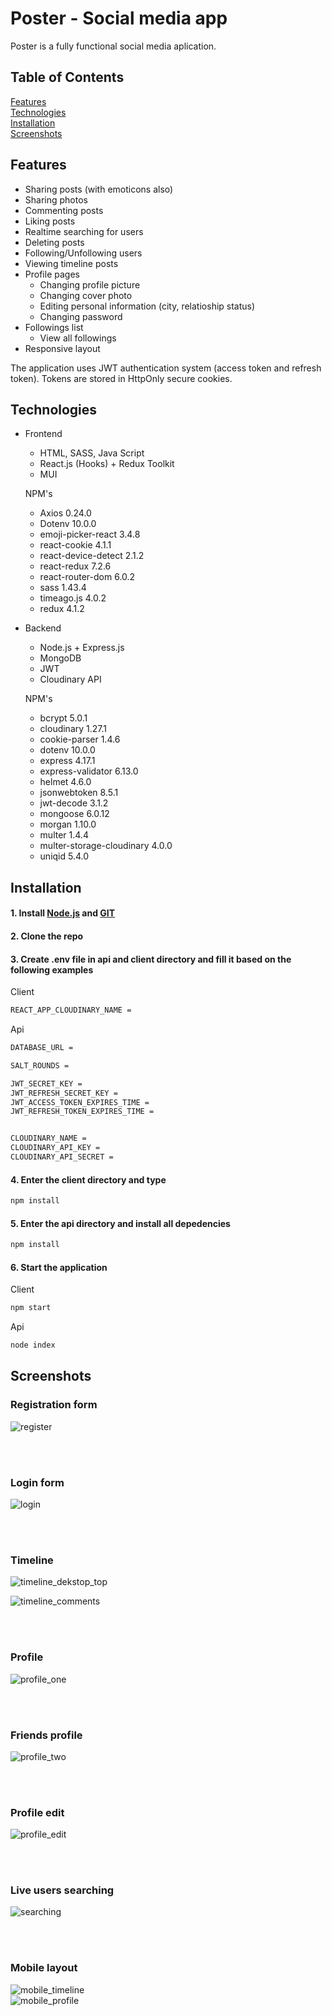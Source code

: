 # Poster - Social media app

Poster is a fully functional social media aplication.



## Table of Contents  
[Features](#Features)   
[Technologies](#Technologies)   
[Installation](#Installation)  
[Screenshots](#Screenshots)  


## Features 
 - Sharing posts (with emoticons also)
 - Sharing photos
 - Commenting posts
 - Liking posts
 - Realtime searching for users
 - Deleting posts
 - Following/Unfollowing users
 - Viewing timeline posts
 - Profile pages
   - Changing profile picture
   - Changing cover photo
   - Editing personal information (city, relatioship status)
   - Changing password
- Followings list
   - View all followings
- Responsive layout



The application uses JWT authentication system (access token and refresh token). Tokens are stored in HttpOnly secure cookies.   



## Technologies

- Frontend

   - HTML, SASS, Java Script 
   - React.js (Hooks) + Redux Toolkit
   - MUI
   
   
   
    NPM's
    - Axios 0.24.0
    - Dotenv 10.0.0
    - emoji-picker-react 3.4.8
    - react-cookie 4.1.1
    - react-device-detect 2.1.2
    - react-redux 7.2.6
    - react-router-dom 6.0.2
    - sass 1.43.4
    - timeago.js 4.0.2
    - redux 4.1.2
  
- Backend
   - Node.js + Express.js
   - MongoDB
   - JWT
   - Cloudinary API

    NPM's
    - bcrypt 5.0.1
    - cloudinary 1.27.1
    - cookie-parser 1.4.6
    - dotenv 10.0.0
    - express 4.17.1
    - express-validator 6.13.0
    - helmet 4.6.0
    - jsonwebtoken 8.5.1
    - jwt-decode 3.1.2
    - mongoose 6.0.12
    - morgan 1.10.0
    - multer 1.4.4
    - multer-storage-cloudinary 4.0.0
    - uniqid 5.4.0

 ## Installation
 
 #### 1. Install [Node.js](https://nodejs.org/en/) and [GIT](https://git-scm.com/) 
 #### 2. Clone the repo
 #### 3. Create **.env** file in api and client directory and fill it based on the following examples
 
 Client
  ```bash
REACT_APP_CLOUDINARY_NAME = 
```

Api 
  ```bash
DATABASE_URL = 

SALT_ROUNDS = 

JWT_SECRET_KEY = 
JWT_REFRESH_SECRET_KEY = 
JWT_ACCESS_TOKEN_EXPIRES_TIME = 
JWT_REFRESH_TOKEN_EXPIRES_TIME = 


CLOUDINARY_NAME = 
CLOUDINARY_API_KEY = 
CLOUDINARY_API_SECRET = 
```
 
 #### 4. Enter the client directory and type 
 ```bash
npm install
```
#### 5. Enter the api directory and install all depedencies
 ```bash
npm install
```
#### 6. Start the application

Client
 ```bash
npm start
```

Api
 ```bash
node index
```

## Screenshots

### Registration form
![register](https://i.postimg.cc/8PFLDHjD/register.png)

<br/>
<br/>

### Login form
![login](https://i.postimg.cc/7PtSpcPm/login.png)

<br/>
<br/>

### Timeline
![timeline_dekstop_top](https://i.postimg.cc/tggDCFmY/68747470733a2f2f692e706f7374696d672e63632f44775a6e774c30632f74696d656c696e652e706e67.png)

![timeline_comments](https://i.postimg.cc/rF5t96NH/all-friends.png)

<br/>
<br/>

### Profile
![profile_one](https://i.postimg.cc/c4zd1Fqx/obraz.png)

<br/>
<br/>

### Friends profile
![profile_two](https://i.postimg.cc/sxVb0CZJ/user-profile.png)

<br/>
<br/>

### Profile edit
![profile_edit](https://i.postimg.cc/G35BRLqV/profile-edit.png)

<br/>
<br/>

### Live users searching
![searching](https://i.postimg.cc/3wx47kQM/searching.png)

<br/>
<br/>

### Mobile layout
![mobile_timeline](https://i.postimg.cc/sDjJfJYN/obraz.png) &nbsp; &nbsp; &nbsp; &nbsp; &nbsp;  &nbsp;  &nbsp; &nbsp;  &nbsp;  &nbsp;  
![mobile_profile](https://i.postimg.cc/L4N1DFPx/obraz.png)


   
